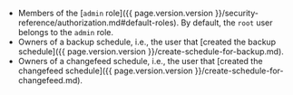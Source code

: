 - Members of the [`admin` role]({{ page.version.version }}/security-reference/authorization.md#default-roles). By default, the `root` user belongs to the `admin` role.
- Owners of a backup schedule, i.e., the user that [created the backup schedule]({{ page.version.version }}/create-schedule-for-backup.md).
- Owners of a changefeed schedule, i.e., the user that [created the changefeed schedule]({{ page.version.version }}/create-schedule-for-changefeed.md).